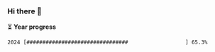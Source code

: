 ### Hi there :wave:

:hourglass_flowing_sand: **Year progress**

```txt
2024 [################################                  ] 65.3%
```
